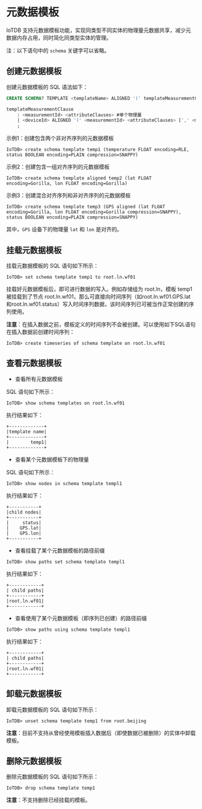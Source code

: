 <!--

    Licensed to the Apache Software Foundation (ASF) under one
    or more contributor license agreements.  See the NOTICE file
    distributed with this work for additional information
    regarding copyright ownership.  The ASF licenses this file
    to you under the Apache License, Version 2.0 (the
    "License"); you may not use this file except in compliance
    with the License.  You may obtain a copy of the License at
    
        http://www.apache.org/licenses/LICENSE-2.0
    
    Unless required by applicable law or agreed to in writing,
    software distributed under the License is distributed on an
    "AS IS" BASIS, WITHOUT WARRANTIES OR CONDITIONS OF ANY
    KIND, either express or implied.  See the License for the
    specific language governing permissions and limitations
    under the License.

-->

# 元数据模板

IoTDB 支持元数据模板功能，实现同类型不同实体的物理量元数据共享，减少元数据内存占用，同时简化同类型实体的管理。

注：以下语句中的 `schema` 关键字可以省略。

## 创建元数据模板

创建元数据模板的 SQL 语法如下：

```sql
CREATE SCHEMA? TEMPLATE <templateName> ALIGNED '(' templateMeasurementClause [',' templateMeasurementClause]+ ')'

templateMeasurementClause
    : <measurementId> <attributeClauses> #单个物理量
    | <deviceId> ALIGNED '(' <measurementId> <attributeClauses> [',' <measurementId> <attributeClauses>]+ ')'  #一组对齐的物理量
    ;
```

示例1：创建包含两个非对齐序列的元数据模板

```shell
IoTDB> create schema template temp1 (temperature FLOAT encoding=RLE, status BOOLEAN encoding=PLAIN compression=SNAPPY)
```

示例2：创建包含一组对齐序列的元数据模板

```shell
IoTDB> create schema template aligned temp2 (lat FLOAT encoding=Gorilla, lon FLOAT encoding=Gorilla)
```

示例3：创建混合对齐序列和非对齐序列的元数据模板

```shell
IoTDB> create schema template temp3 (GPS aligned (lat FLOAT encoding=Gorilla, lon FLOAT encoding=Gorilla compression=SNAPPY), status BOOLEAN encoding=PLAIN compression=SNAPPY)
```

其中，`GPS` 设备下的物理量 `lat` 和 `lon` 是对齐的。

## 挂载元数据模板

挂载元数据模板的 SQL 语句如下所示：

```shell
IoTDB> set schema template temp1 to root.ln.wf01
```

挂载好元数据模板后，即可进行数据的写入。例如存储组为 root.ln，模板 temp1 被挂载到了节点 root.ln.wf01，那么可直接向时间序列（如root.ln.wf01.GPS.lat和root.ln.wf01.status）写入时间序列数据，该时间序列已可被当作正常创建的序列使用。

**注意**：在插入数据之前，模板定义的时间序列不会被创建。可以使用如下SQL语句在插入数据前创建时间序列：

```shell
IoTDB> create timeseries of schema template on root.ln.wf01
```



## 查看元数据模板

- 查看所有元数据模板

SQL 语句如下所示：

```shell
IoTDB> show schema templates on root.ln.wf01
```

执行结果如下：
```shell
+-------------+
|template name|
+-------------+
|        temp1|
+-------------+
```

- 查看某个元数据模板下的物理量

SQL 语句如下所示：

```shell
IoTDB> show nodes in schema template templ1
```

执行结果如下：
```shell
+-----------+
|child nodes|
+-----------+
|     status|
|    GPS.lat|
|    GPS.lon|
+-----------+
```

- 查看挂载了某个元数据模板的路径前缀

```shell
IoTDB> show paths set schema template templ1
```

执行结果如下：
```shell
+------------+
| child paths|
+------------+
|root.ln.wf01|
+------------+
```

- 查看使用了某个元数据模板（即序列已创建）的路径前缀

```shell
IoTDB> show paths using schema template templ1
```

执行结果如下：
```shell
+------------+
| child paths|
+------------+
|root.ln.wf01|
+------------+
```

## 卸载元数据模板

卸载元数据模板的 SQL 语句如下所示：

```shell
IoTDB> unset schema template temp1 from root.beijing
```

**注意**：目前不支持从曾经使用模板插入数据后（即使数据已被删除）的实体中卸载模板。

## 删除元数据模板

删除元数据模板的 SQL 语句如下所示：

```shell
IoTDB> drop schema template temp1
```

**注意**：不支持删除已经挂载的模板。
